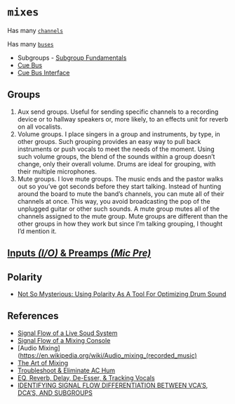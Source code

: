 # `mixes`

Has many [`channels`](../channels)

Has many [`buses`](../buses)

  - Subgroups - [Subgroup Fundamentals](https://www.youtube.com/watch?v=vMp-82LXcaA)
  - [Cue Bus](https://www.youtube.com/watch?v=RUkZJIqMdxA)
  - [Cue Bus Interface](https://help.uaudio.com/hc/en-us/articles/209063366-Setting-up-Cue-Mixes-in-Console-and-Your-DAW?mobile_site=true)


## Groups

  1. Aux send groups. Useful for sending specific channels to a recording device or to hallway speakers or, more likely, to an effects unit for reverb on all vocalists.
  2. Volume groups.  I place singers in a group and instruments, by type, in other groups.  Such grouping provides an easy way to pull back instruments or push vocals to meet the needs of the moment. Using such volume groups, the blend of the sounds within a group doesn’t change, only their overall volume. Drums are ideal for grouping, with their multiple microphones.
  3. Mute groups. I love mute groups.  The music ends and the pastor walks out so you’ve got seconds before they start talking.  Instead of hunting around the board to mute the band’s channels, you can mute all of their channels at once.  This way, you avoid broadcasting the pop of the unplugged guitar or other such sounds.  A mute group mutes all of the channels assigned to the mute group.  Mute groups are different than the other groups in how they work but since I’m talking grouping, I thought I’d mention it.


## [Inputs _(I/O)_ & Preamps _(Mic Pre)_](https://www.youtube.com/watch?v=VuH3n2BW-4I)


## Polarity

  - [Not So Mysterious: Using Polarity As A Tool For Optimizing Drum Sound](https://web.archive.org/web/20160216044545/https://www.prosoundweb.com/article/print/not_so_mysterious_using_polarity_as_another_tool_for_optimizing_drum_sound)


## References

  - [Signal Flow of a Live Soud System](https://www.youtube.com/watch?v=Mu21CKdooYU)
  - [Signal Flow of a Mixing Console](https://www.youtube.com/watch?v=Z7P-Lu5T_ng)
  - [Audio Mixing](https://en.wikipedia.org/wiki/Audio_mixing_(recorded_music)
  - [The Art of Mixing](https://www.youtube.com/watch?v=TEjOdqZFvhY)
  - [Troubleshoot & Eliminate AC Hum](https://www.youtube.com/watch?v=Mu21CKdooYU)
  - [EQ, Reverb, Delay, De-Esser, & Tracking Vocals](https://www.youtube.com/watch?v=qKR16C9J18Q)
  - [IDENTIFYING SIGNAL FLOW DIFFERENTIATION BETWEEN VCA’S, DCA’S, AND SUBGROUPS](https://www.behindthemixer.com/identifying-signal-flow-differenciation-between-vcas-dcas-and-subgroups/)
